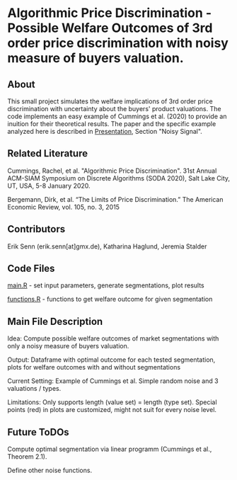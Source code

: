# Algorithmic Price Discrimination - Possible Welfare Outcomes of 3rd order price discrimination with noisy measure of buyers valuation.
## About
This small project simulates the welfare implications of 3rd order price discrimination with uncertainty about the buyers' product valuations.
The code implements an easy example of Cummings et al. (2020) to provide an inuition for their theoretical results.
The paper and the specific example analyzed here is described in [Presentation](haglund_senn_stalder__cummings_et_al.pdf), Section "Noisy Signal".

## Related Literature
Cummings, Rachel, et al. "Algorithmic Price Discrimination". 31st Annual ACM-SIAM Symposium on Discrete Algorithms (SODA 2020), Salt Lake City, UT, USA, 5-8 January 2020.

Bergemann, Dirk, et al. “The Limits of Price Discrimination.” The American Economic Review, vol. 105, no. 3, 2015

## Contributors
Erik Senn (erik.senn[at]gmx.de), Katharina Haglund, Jeremia Stalder

## Code Files
[main.R](main.R) - set input parameters, generate segmentations, plot results

[functions.R](functions.R) - functions to get welfare outcome for given segmentation

## Main File Description

Idea: Compute possible welfare outcomes of market segmentations with only a noisy measure of buyers valuation.
  
Output: Dataframe with optimal outcome for each tested segmentation, plots for welfare outcomes with and without segmentations
  
Current Setting: Example of Cummings et al. Simple random noise and 3 valuations / types.
  
Limitations: Only supports length (value set) = length (type set). Special points (red) in plots are customized, might not suit for every noise level.
  
## Future ToDOs
Compute optimal segmentation via linear programm (Cummings et al., Theorem 2.1).
	
Define other noise functions.
